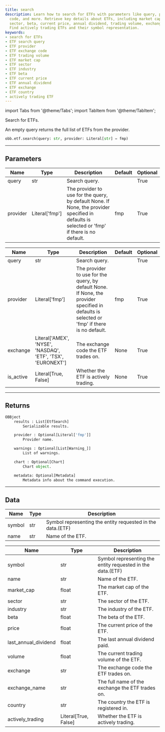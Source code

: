 ```yaml
---
title: search
description: Learn how to search for ETFs with parameters like query, provider, exchange
  code, and more. Retrieve key details about ETFs, including market cap, industry,
  sector, beta, current price, annual dividend, trading volume, exchange, and country.
  Find actively trading ETFs and their symbol representation.
keywords:
- search for ETFs
- ETF search query
- ETF provider
- ETF exchange code
- ETF trading volume
- ETF market cap
- ETF sector
- ETF industry
- ETF beta
- ETF current price
- ETF annual dividend
- ETF exchange
- ETF country
- actively trading ETF
---
```




<!-- markdownlint-disable MD012 MD031 MD033 -->

import Tabs from '@theme/Tabs';
import TabItem from '@theme/TabItem';

Search for ETFs.

An empty query returns the full list of ETFs from the provider.

```python wordwrap
obb.etf.search(query: str, provider: Literal[str] = fmp)
```

---

## Parameters

<Tabs>
<TabItem value="standard" label="Standard">

| Name | Type | Description | Default | Optional |
| ---- | ---- | ----------- | ------- | -------- |
| query | str | Search query. |  | True |
| provider | Literal['fmp'] | The provider to use for the query, by default None. If None, the provider specified in defaults is selected or 'fmp' if there is no default. | fmp | True |
</TabItem>

<TabItem value='fmp' label='fmp'>

| Name | Type | Description | Default | Optional |
| ---- | ---- | ----------- | ------- | -------- |
| query | str | Search query. |  | True |
| provider | Literal['fmp'] | The provider to use for the query, by default None. If None, the provider specified in defaults is selected or 'fmp' if there is no default. | fmp | True |
| exchange | Literal['AMEX', 'NYSE', 'NASDAQ', 'ETF', 'TSX', 'EURONEXT'] | The exchange code the ETF trades on. | None | True |
| is_active | Literal[True, False] | Whether the ETF is actively trading. | None | True |
</TabItem>

</Tabs>

---

## Returns

```python wordwrap
OBBject
    results : List[EtfSearch]
        Serializable results.

    provider : Optional[Literal['fmp']]
        Provider name.

    warnings : Optional[List[Warning_]]
        List of warnings.

    chart : Optional[Chart]
        Chart object.

    metadata: Optional[Metadata]
        Metadata info about the command execution.
```

---

## Data

<Tabs>
<TabItem value="standard" label="Standard">

| Name | Type | Description |
| ---- | ---- | ----------- |
| symbol | str | Symbol representing the entity requested in the data.(ETF) |
| name | str | Name of the ETF. |
</TabItem>

<TabItem value='fmp' label='fmp'>

| Name | Type | Description |
| ---- | ---- | ----------- |
| symbol | str | Symbol representing the entity requested in the data.(ETF) |
| name | str | Name of the ETF. |
| market_cap | float | The market cap of the ETF. |
| sector | str | The sector of the ETF. |
| industry | str | The industry of the ETF. |
| beta | float | The beta of the ETF. |
| price | float | The current price of the ETF. |
| last_annual_dividend | float | The last annual dividend paid. |
| volume | float | The current trading volume of the ETF. |
| exchange | str | The exchange code the ETF trades on. |
| exchange_name | str | The full name of the exchange the ETF trades on. |
| country | str | The country the ETF is registered in. |
| actively_trading | Literal[True, False] | Whether the ETF is actively trading. |
</TabItem>

</Tabs>

